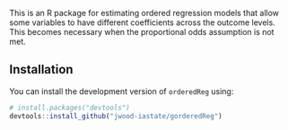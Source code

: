 This is an R package for estimating ordered regression models that allow some 
variables to have different coefficients across the outcome levels. This becomes 
necessary when the proportional odds assumption is not met.

## Installation

You can install the development version of `orderedReg` using:

``` r
# install.packages("devtools")
devtools::install_github("jwood-iastate/gorderedReg")
```
